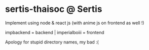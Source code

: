 # sertis-thaisoc @ Sertis
Implement using node & react js (with anime js on frontend as well !)

impbackend = backend |
imperialboiii = frontend

Apology for stupid directory names, my bad :(
